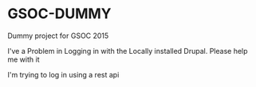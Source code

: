 # GSOC-DUMMY
Dummy project for GSOC 2015

I've a Problem in Logging in with the Locally installed Drupal. Please help me with it

I'm trying to log in using a rest api
